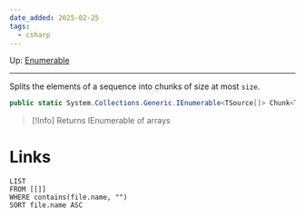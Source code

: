 ```yaml
---
date_added: 2025-02-25
tags:
  - csharp
---
```

Up: [Enumerable](Enumerable.md)
___
 Splits the elements of a sequence into chunks of size at most `size`.
 ```cs
 public static System.Collections.Generic.IEnumerable<TSource[]> Chunk<TSource>(this System.Collections.Generic.IEnumerable<TSource> source, int size);
```

>[!Info]
> Returns IEnumerable of arrays
# Links
```dataview
LIST
FROM [[]]
WHERE contains(file.name, "")
SORT file.name ASC
```
